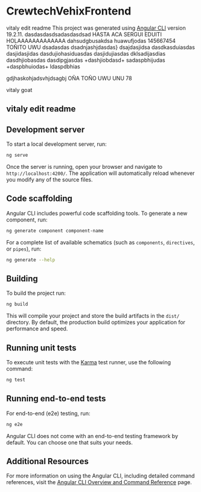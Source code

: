 # CrewtechVehixFrontend

vitaly edit readme
This project was generated using [Angular CLI](https://github.com/angular/angular-cli) version 19.2.11.
dasdasdasdsadasdasdsad
HASTA ACA SERGUI EDUITI
HOLAAAAAAAAAAAAA
dahsudgbusakdsa
huawufjodas
145667454
TOÑITO UWU
dsadasdas
dsadnjashjdasdas}
dsajdasjidsa
dasdkasduiasdas
dasjidasjidas
dasdujiohasiduasdas
dasjidujiasdas
dklsadijasdias
dasdhjiobasdas
dasdipgjasdas
+dashjiobdasd+
sadaspbhijudas
+daspbhuiodas+
ldaspdbhias

gdjhaskohjadsvhjdsagbj
OÑA
TOÑO
UWU
UNU
78

vitaly goat
## vitaly edit readme

## Development server

To start a local development server, run:

```bash
ng serve
```

Once the server is running, open your browser and navigate to `http://localhost:4200/`. The application will automatically reload whenever you modify any of the source files.

## Code scaffolding

Angular CLI includes powerful code scaffolding tools. To generate a new component, run:

```bash
ng generate component component-name
```

For a complete list of available schematics (such as `components`, `directives`, or `pipes`), run:

```bash
ng generate --help
```

## Building

To build the project run:

```bash
ng build
```

This will compile your project and store the build artifacts in the `dist/` directory. By default, the production build optimizes your application for performance and speed.

## Running unit tests

To execute unit tests with the [Karma](https://karma-runner.github.io) test runner, use the following command:

```bash
ng test
```

## Running end-to-end tests

For end-to-end (e2e) testing, run:

```bash
ng e2e
```

Angular CLI does not come with an end-to-end testing framework by default. You can choose one that suits your needs.

## Additional Resources

For more information on using the Angular CLI, including detailed command references, visit the [Angular CLI Overview and Command Reference](https://angular.dev/tools/cli) page.

